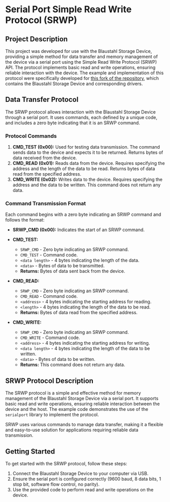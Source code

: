 # Serial Port Simple Read Write Protocol (SRWP)

## Project Description
This project was developed for use with the Blaustahl Storage Device, providing a simple method for data transfer and memory management of the device via a serial port using the Simple Read Write Protocol (SRWP) API. The protocol implements basic read and write operations, ensuring reliable interaction with the device. The example and implementation of this protocol were specifically developed for [this fork of the repository](https://github.com/binqbit/blaustahl), which contains the Blaustahl Storage Device and corresponding drivers.

## Data Transfer Protocol
The SRWP protocol allows interaction with the Blaustahl Storage Device through a serial port. It uses commands, each defined by a unique code, and includes a zero byte indicating that it is an SRWP command.

### Protocol Commands
1. **CMD_TEST (0x00):** Used for testing data transmission. The command sends data to the device and expects it to be returned. Returns bytes of data received from the device.
2. **CMD_READ (0x01):** Reads data from the device. Requires specifying the address and the length of the data to be read. Returns bytes of data read from the specified address.
3. **CMD_WRITE (0x02):** Writes data to the device. Requires specifying the address and the data to be written. This command does not return any data.

### Command Transmission Format
Each command begins with a zero byte indicating an SRWP command and follows the format:

- **SRWP\_CMD (0x00):** Indicates the start of an SRWP command.

- **CMD_TEST:**
  - `SRWP_CMD` - Zero byte indicating an SRWP command.
  - `CMD_TEST` - Command code.
  - `<data length>` - 4 bytes indicating the length of the data.
  - `<data>` - Bytes of data to be transmitted.
  - **Returns:** Bytes of data sent back from the device.

- **CMD_READ:**
  - `SRWP_CMD` - Zero byte indicating an SRWP command.
  - `CMD_READ` - Command code.
  - `<address>` - 4 bytes indicating the starting address for reading.
  - `<length>` - 4 bytes indicating the length of the data to be read.
  - **Returns:** Bytes of data read from the specified address.

- **CMD_WRITE:**
  - `SRWP_CMD` - Zero byte indicating an SRWP command.
  - `CMD_WRITE` - Command code.
  - `<address>` - 4 bytes indicating the starting address for writing.
  - `<data length>` - 4 bytes indicating the length of the data to be written.
  - `<data>` - Bytes of data to be written.
  - **Returns:** This command does not return any data.

## SRWP Protocol Description
The SRWP protocol is a simple and effective method for memory management of the Blaustahl Storage Device via a serial port. It supports basic read and write operations, ensuring reliable interaction between the device and the host. The example code demonstrates the use of the `serialport` library to implement the protocol.

SRWP uses various commands to manage data transfer, making it a flexible and easy-to-use solution for applications requiring reliable data transmission.

## Getting Started
To get started with the SRWP protocol, follow these steps:

1. Connect the Blaustahl Storage Device to your computer via USB.
2. Ensure the serial port is configured correctly (9600 baud, 8 data bits, 1 stop bit, software flow control, no parity).
3. Use the provided code to perform read and write operations on the device.